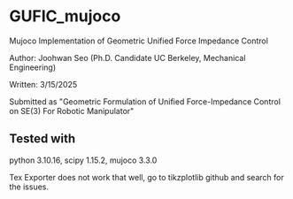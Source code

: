 # GUFIC_mujoco

Mujoco Implementation of Geometric Unified Force Impedance Control

Author: Joohwan Seo (Ph.D. Candidate UC Berkeley, Mechanical Engineering)

Written: 3/15/2025

Submitted as 
"Geometric Formulation of Unified Force-Impedance Control on SE(3) For Robotic Manipulator"

## Tested with
python 3.10.16, scipy 1.15.2, mujoco 3.3.0

Tex Exporter does not work that well, go to tikzplotlib github and search for the issues.